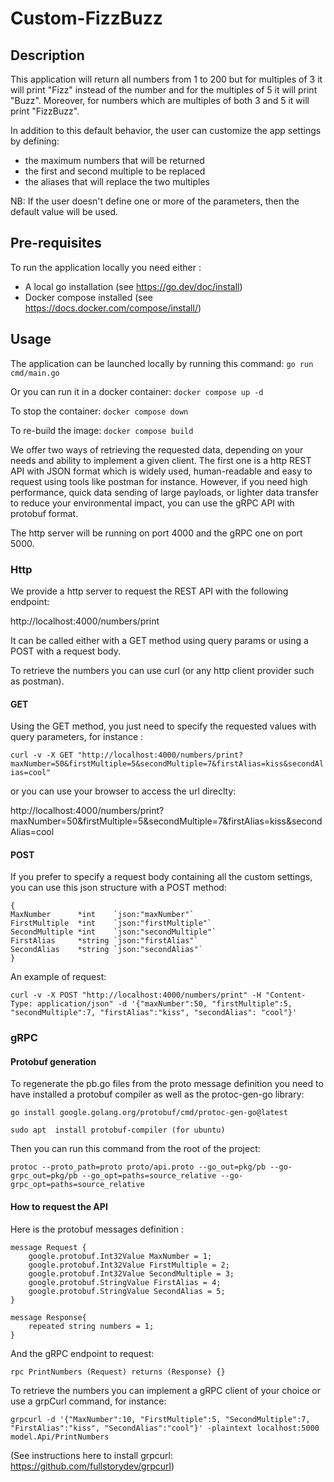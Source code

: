 # Custom-FizzBuzz

## Description

This application will return all numbers from 1 to 200 but for multiples of 3 it will print "Fizz" instead of the
number and for the multiples of 5 it will print "Buzz".
Moreover, for numbers which are multiples of both 3 and 5 it will print "FizzBuzz".

In addition to this default behavior, the user can customize the app settings by defining:

- the maximum numbers that will be returned
- the first and second multiple to be replaced
- the aliases that will replace the two multiples

NB: If the user doesn't define one or more of the parameters, then the default value will be used.

## Pre-requisites

To run the application locally you need either :

- A local go installation (see https://go.dev/doc/install)
- Docker compose installed (see https://docs.docker.com/compose/install/)

## Usage

The application can be launched locally by running this command:
`go run cmd/main.go`

Or you can run it in a docker container:
`docker compose up -d
`

To stop the container:
`docker compose down`

To re-build the image:
`docker compose build`

We offer two ways of retrieving the requested data, depending on your needs and ability to implement a given client.
The first one is a http REST API with JSON format which is widely used, human-readable and easy to request
using tools like postman for instance. However, if you need high performance, quick data sending of large payloads,
or lighter data transfer to reduce your environmental impact, you can use the gRPC API with protobuf format.

The http server will be running on port 4000 and the gRPC one on port 5000.

### Http

We provide a http server to request the REST API with the following endpoint:

http://localhost:4000/numbers/print

It can be called either with a GET method using query params or using a POST with a request body.

To retrieve the numbers you can use curl (or any http client provider such as postman).

#### GET

Using the GET method, you just need to specify the requested values with query parameters, for instance :

`curl -v -X GET "http://localhost:4000/numbers/print?maxNumber=50&firstMultiple=5&secondMultiple=7&firstAlias=kiss&secondAlias=cool"`

or you can use your browser to access the url direclty:

http://localhost:4000/numbers/print?maxNumber=50&firstMultiple=5&secondMultiple=7&firstAlias=kiss&secondAlias=cool

#### POST

If you prefer to specify a request body containing all the custom settings, you can use this json structure with a POST method:

```
{
MaxNumber      *int    `json:"maxNumber"`
FirstMultiple  *int    `json:"firstMultiple"`
SecondMultiple *int    `json:"secondMultiple"`
FirstAlias     *string `json:"firstAlias"`
SecondAlias    *string `json:"secondAlias"`
}
```

An example of request:

`curl -v -X POST "http://localhost:4000/numbers/print" -H "Content-Type: application/json" -d '{"maxNumber":50, "firstMultiple":5, "secondMultiple":7, "firstAlias":"kiss", "secondAlias": "cool"}'`

### gRPC

#### Protobuf generation

To regenerate the pb.go files from the proto message definition you need to have installed a protobuf compiler as well as the protoc-gen-go library:

`go install google.golang.org/protobuf/cmd/protoc-gen-go@latest`

`sudo apt  install protobuf-compiler (for ubuntu)`

Then you can run this command from the root of the project:

`protoc --proto_path=proto proto/api.proto --go_out=pkg/pb --go-grpc_out=pkg/pb --go_opt=paths=source_relative --go-grpc_opt=paths=source_relative`

#### How to request the API

Here is the protobuf messages definition :

```
message Request {
    google.protobuf.Int32Value MaxNumber = 1;
    google.protobuf.Int32Value FirstMultiple = 2;
    google.protobuf.Int32Value SecondMultiple = 3;
    google.protobuf.StringValue FirstAlias = 4;
    google.protobuf.StringValue SecondAlias = 5;
}

message Response{
    repeated string numbers = 1;
}
```

And the gRPC endpoint to request:

`rpc PrintNumbers (Request) returns (Response) {}`

To retrieve the numbers you can implement a gRPC client of your choice or use a grpCurl command, for instance:

`grpcurl -d '{"MaxNumber":10, "FirstMultiple":5, "SecondMultiple":7, "FirstAlias":"kiss", "SecondAlias":"cool"}' -plaintext localhost:5000 model.Api/PrintNumbers`

(See instructions here to install grpcurl: https://github.com/fullstorydev/grpcurl)
